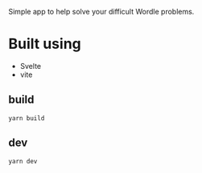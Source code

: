 Simple app to help solve your difficult Wordle problems.

# Built using

- Svelte
- vite

## build

`yarn build`

## dev

`yarn dev`
